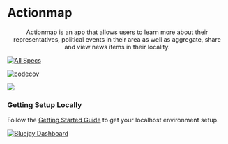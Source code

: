 # Actionmap

<div style="text-align: center;">

Actionmap is an app that allows users to learn more about their representatives,
political events in their area as well as aggregate, share and view news items in their locality.

</div>

<!-- TODO: Update these for your repo! -->

[![All Specs](https://github.com/cs169/fa23-chips-10.5-19/actions/workflows/specs.yml/badge.svg)](https://github.com/cs169/fa23-chips-10.5-19/actions) 

[![codecov](https://codecov.io/gh/cs169/fa23-chips-10.5-19/graph/badge.svg?token=yttzdmhLT1)](https://codecov.io/gh/cs169/fa23-chips-10.5-19)

![](https://github.com///actions/workflows//badge.svg)

### Getting Setup Locally

Follow the [Getting Started Guide](./docs/01-getting-started.md) to get your localhost environment setup.

[![Bluejay Dashboard](https://img.shields.io/badge/Bluejay-Dashboard_19-blue.svg)](http://dashboard.bluejay.governify.io/dashboard/script/dashboardLoader.js?dashboardURL=https://reporter.bluejay.governify.io/api/v4/dashboards/tpa-CS169-2023-GH-cs169_fa23-chips-10.5-19/main)
